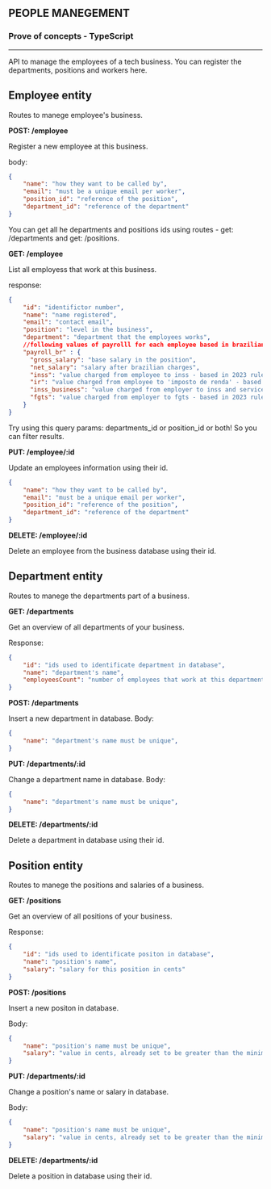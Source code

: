 ## PEOPLE MANEGEMENT
### Prove of concepts  - TypeScript
---
API to manage the employees of a tech business. You can register the departments, positions and workers here.
## Employee entity
Routes to manege employee's business.

**POST: /employee**

Register a new employee at this business.

body:
```JSON
{
    "name": "how they want to be called by",
    "email": "must be a unique email per worker",
    "position_id": "reference of the position",
    "department_id": "reference of the department"
}
```
You can get all he departments and positions ids using routes - get: /departments and get: /positions.

**GET: /employee**

List all employess that work at this business.

response:
```JSON
{
    "id": "identifictor number",
    "name": "name registered",
    "email": "contact email",
    "position": "level in the business",
    "department": "department that the employees works",
    //following values of payrolll for each employee based in brazilian work laws
    "payroll_br" : { 
      "gross_salary": "base salary in the position",
      "net_salary": "salary after brazilian charges",
      "inss": "value charged from employee to inss - based in 2023 rules",
      "ir": "value charged from employee to 'imposto de renda' - based in 2023 rules",
      "inss_business": "value charged from employer to inss and services - based in 2023 rules",
      "fgts": "value charged from employer to fgts - based in 2023 rules",
    }
}
```
Try using this query params: departments_id or position_id or both! So you can filter results.

**PUT: /employee/:id**

Update an employees information using their id.

```JSON
{
    "name": "how they want to be called by",
    "email": "must be a unique email per worker",
    "position_id": "reference of the position",
    "department_id": "reference of the department"
}
```
**DELETE: /employee/:id**

Delete an employee from the business database using their id.

## Department entity
Routes to manege the departments part of a business.

**GET: /departments**

Get an overview of all departments of your business.

Response:
```JSON
{
    "id": "ids used to identificate department in database",
    "name": "department's name",
    "employeesCount": "number of employees that work at this department"
}
```
**POST: /departments**

Insert a new department in database.
Body:
```JSON
{
    "name": "department's name must be unique",
}
```
**PUT: /departments/:id**

Change a department name in database.
Body:
```JSON
{
    "name": "department's name must be unique",
}
```
**DELETE: /departments/:id**

Delete a department in database using their id.

## Position entity
Routes to manege the positions and salaries of a business.

**GET: /positions**

Get an overview of all positions of your business.

Response:
```JSON
{
    "id": "ids used to identificate positon in database",
    "name": "position's name",
    "salary": "salary for this position in cents"
}
```
**POST: /positions**

Insert a new positon in database.

Body:
```JSON
{
    "name": "position's name must be unique",
    "salary": "value in cents, already set to be greater than the minimun in brazilian's law"
}
```
**PUT: /departments/:id**

Change a position's name or salary in database.

Body:
```JSON
{
    "name": "position's name must be unique",
    "salary": "value in cents, already set to be greater than the minimun in brazilian's law"
}
```
**DELETE: /departments/:id**

Delete a position in database using their id.

